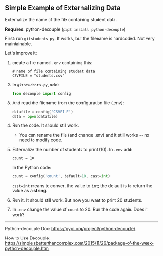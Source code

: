 ## Simple Example of Externalizing Data

Externalize the name of the file containing student data.

**Requires**: python-decouple (`pip3 install python-decouple`)

First: run `gitstudents.py`.  It works, but the filename is hardcoded.
Not very maintainable.

Let's improve it:

1. create a file named `.env` containing this:
   ```
   # name of file containing student data
   CSVFILE = "students.csv"
   ```

2. In `gitstudents.py`, add:
   ```python
   from decouple import config
   ```

3. And read the filename from the configuration file (.env):
   ```python
   datafile = config('CSVFILE')
   data = open(datafile)
   ```

4. Run the code.  It should still work.  
   - You can rename the file (and change .env) and it still works -- no need to modify code.

5. Externalize the number of students to print (10).  In `.env` add:
   ```
   count = 10
   ```
   In the Python code:
   ```python
   count = config('count', default=10, cast=int)  
   ```
   `cast=int` means to convert the value to `int`; the default is to return the value as a **string**.

6. Run it.  It should still work.  But now you want to print 20 students.

7. In `.env` change the value of `count` to 20.  Run the code again.  Does it work?

---

Python-decouple Doc: <https://pypi.org/project/python-decouple/>

How to Use Decouple: <https://simpleisbetterthancomplex.com/2015/11/26/package-of-the-week-python-decouple.html>


